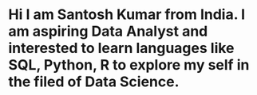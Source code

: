 # Hi I am Santosh Kumar from India. I am aspiring Data Analyst and interested to learn languages like SQL, Python, R to explore my self in the filed of Data Science.  
